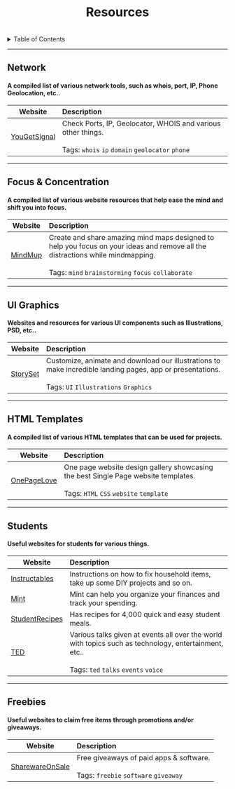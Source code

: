 <div>
    <h1 align="center">Resources</h1>
</div>
<br/>

<!-- TABLE OF CONTENTS -->
<details>
  <summary>Table of Contents</summary>
  <ul>
    <li>
      <a href="#about-the-project">About The Project</a>
      <ul>
        <li><a href="#built-with">Built With</a></li>
      </ul>
    </li>
    <li>
      <a href="#getting-started">Getting Started</a>
      <ul>
        <li><a href="#prerequisites">Prerequisites</a></li>
        <li><a href="#installation">Installation</a></li>
      </ul>
    </li>
    <li><a href="#usage">Usage</a></li>
  </ul>
</details>

---

<h2>Network</h3>
<h4>A compiled list of various network tools, such as whois, port, IP, Phone Geolocation, etc..</h4>

| Website | Description |
| --------------|:-------------|
| [YouGetSignal](https://www.yougetsignal.com/) | Check Ports, IP, Geolocator, WHOIS and various other things. <br /><br /> Tags: `whois` `ip` `domain` `geolocator` `phone` |

---

<h2>Focus & Concentration</h3>
<h4>A compiled list of various website resources that help ease the mind and shift you into focus.</h4>

| Website | Description |
| --------------|:-------------|
| [MindMup](https://www.mindmup.com/) | Create and share amazing mind maps designed to help you focus on your ideas and remove all the distractions while mindmapping. <br /><br /> Tags: `mind` `brainstorming` `focus` `collaborate` |

---

<h2>UI Graphics</h3>
<h4>Websites and resources for various UI components such as Illustrations, PSD, etc..</h4>

| Website | Description |
| --------------|:-------------|
| [StorySet](https://www.storyset.com/) | Customize, animate and download our illustrations to make incredible landing pages, app or presentations. <br /><br /> Tags: `UI` `Illustrations` `Graphics` |

---

<h2>HTML Templates</h3>
<h4>A compiled list of various HTML templates that can be used for projects.</h4>

| Website | Description |
| --------------|:-------------|
| [OnePageLove](https://www.onepagelove.com/) | One page website design gallery showcasing the best Single Page website templates. <br /><br /> Tags: `HTML` `CSS` `website` `template` |

---

<h2>Students</h3>
<h4>Useful websites for students for various things.</h4>

| Website | Description |
| --------------|:-------------|
| [Instructables](https://www.instructables.com/) | Instructions on how to fix household items, take up some DIY projects and so on. |
| [Mint](https://www.mint.com/) | Mint can help you organize your finances and track your spending. |
| [StudentRecipes](https://www.studentrecipes.com/) | Has recipes for 4,000 quick and easy student meals. |
| [TED](https://www.ted.com/) | Various talks given at events all over the world with topics such as technology, entertainment, etc.. <br /><br /> Tags: `ted` `talks` `events` `voice` |

---

<h2>Freebies</h3>
<h4>Useful websites to claim free items through promotions and/or giveaways.</h4>

| Website | Description |
| --------------|:-------------|
| [SharewareOnSale](https://www.sharewareonsale.com/) | Free giveaways of paid apps & software. <br /><br /> Tags: `freebie` `software` `giveaway` |
